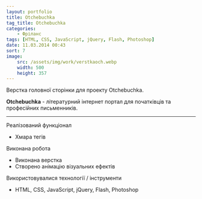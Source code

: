 ```yaml
---
layout: portfolio
title: Otchebuchka
tag_title: Otchebuchka
categories:
    - Фріланс
tags: [HTML, CSS, JavaScript, jQuery, Flash, Photoshop]
date: 11.03.2014 00:43
sort: 7
image: 
    src: /assets/img/work/verstkaoch.webp 
    width: 500
    height: 357
---
```


Верстка головної сторінки для проекту Otchebuchka.

**Otchebuchka** - літературний інтернет портал для початківців та професійних письменників.

---

Реалізований функціонал
	
* Хмара тегів

Виконана робота

* Виконана верстка
* Створено анімацію візуальних ефектів

Використовувалися технології / інструменти

* HTML, CSS, JavaScript, jQuery, Flash, Photoshop
